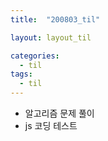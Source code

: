```yaml
---
title:  "200803_til"

layout: layout_til

categories:
  - til
tags:
  - til
---
```

- 알고리즘 문제 풀이
- js 코딩 테스트